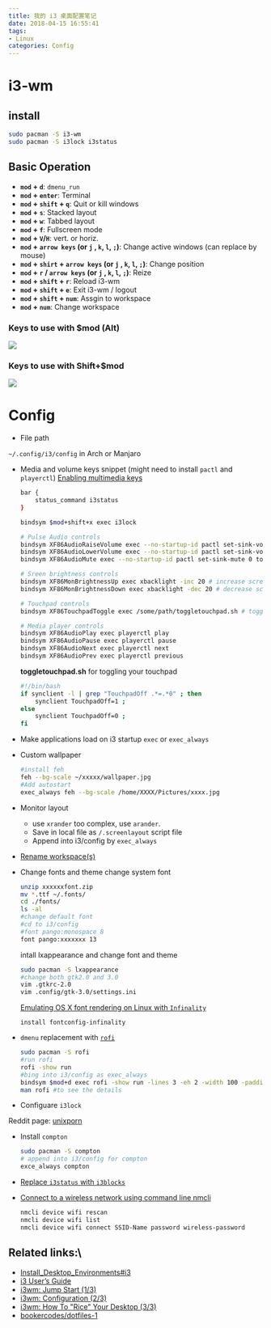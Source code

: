 ```yaml
---
title: 我的 i3 桌面配置笔记
date: 2018-04-15 16:55:41
tags: 
- Linux
categories: Config
---
```


# i3-wm

## install

``` bash
sudo pacman -S i3-wm
sudo pacman -S i3lock i3status
```

## Basic Operation

- __`mod` + `d`__: `dmenu_run`
- __`mod` + `enter`__: Terminal
- __`mod` + `shift` + `q`__: Quit or kill windows
- __`mod` + `s`__: Stacked layout
- __`mod` + `w`__: Tabbed layout
- __`mod` + `f`__: Fullscreen mode
- __`mod` + `V`/`H`__: vert. or horiz.
- __`mod` + `arrow keys` (or `j` , `k`, `l`, `;`)__: Change active windows (can replace by mouse)
- __`mod` + `shirt` + `arrow keys` (or `j` , `k`, `l`, `;`)__: Change position
- __`mod` + `r` / `arrow keys` (or `j` , `k`, `l`, `;`)__: Reize
- __`mod` + `shift` + `r`__: Reload i3-wm
- __`mod` + `shift` + `e`__: Exit i3-wm / logout
- __`mod` + `shift` + `num`__: Assgin to workspace
- __`mod` + `num`__: Change workspace

### Keys to use with $mod (Alt)

![](https://i3wm.org/docs/keyboard-layer1.png)

### Keys to use with Shift+$mod

![](https://i3wm.org/docs/keyboard-layer2.png)

# Config

- File path

`~/.config/i3/config` in Arch or Manjaro

- Media and volume keys snippet (might need to install `pactl` and `playerctl`)
    [Enabling multimedia keys](https://faq.i3wm.org/question/3747/enabling-multimedia-keys/?answer=3759#post-id-3759)

    ``` bash
    bar {
        status_command i3status
    }

    bindsym $mod+shift+x exec i3lock

    # Pulse Audio controls
    bindsym XF86AudioRaiseVolume exec --no-startup-id pactl set-sink-volume 0 +5% #increase sound volume
    bindsym XF86AudioLowerVolume exec --no-startup-id pactl set-sink-volume 0 -5% #decrease sound volume
    bindsym XF86AudioMute exec --no-startup-id pactl set-sink-mute 0 toggle # mute sound

    # Sreen brightness controls
    bindsym XF86MonBrightnessUp exec xbacklight -inc 20 # increase screen brightness
    bindsym XF86MonBrightnessDown exec xbacklight -dec 20 # decrease screen brightness

    # Touchpad controls
    bindsym XF86TouchpadToggle exec /some/path/toggletouchpad.sh # toggle touchpad

    # Media player controls
    bindsym XF86AudioPlay exec playerctl play
    bindsym XF86AudioPause exec playerctl pause
    bindsym XF86AudioNext exec playerctl next
    bindsym XF86AudioPrev exec playerctl previous
    ```

    __toggletouchpad.sh__ for toggling your touchpad

    ``` bash
    #!/bin/bash
    if synclient -l | grep "TouchpadOff .*=.*0" ; then
        synclient TouchpadOff=1 ;
    else
        synclient TouchpadOff=0 ;
    fi
    ```

- Make applications load on i3 startup
    `exec` or `exec_always`

- Custom wallpaper

    ``` bash
    #install feh
    feh --bg-scale ~/xxxxx/wallpaper.jpg
    #Add autostart
    exec_always feh --bg-scale /home/XXXX/Pictures/xxxx.jpg
    ```

- Monitor layout
    - use `xrander` too complex, use `arander`.
    - Save in local file as `/.screenlayout` script file
    - Append into i3/config by `exec_always`

- [Rename workspace(s)](https://www.youtube.com/watch?v=8-S0cWnLBKg&t=1124s)

- Change fonts and theme
    change system font

    ``` bash
    unzip xxxxxxfont.zip
    mv *.ttf ~/.fonts/
    cd ./fonts/
    ls -al
    #change default font
    #cd to i3/config
    #font pango:monospace 8
    font pango:xxxxxxx 13
    ```

    intall lxappearance and change font and theme

    ``` bash
    sudo pacman -S lxappearance
    #change both gtk2.0 and 3.0
    vim .gtkrc-2.0
    vim .config/gtk-3.0/settings.ini
    ```
    [Emulating OS X font rendering on Linux with `Infinality`](http://www.webupd8.org/2013/06/better-font-rendering-in-linux-with.html)

    `install fontconfig-infinality`

- `dmenu` replacement with [`rofi`](https://github.com/DaveDavenport/rofi)

    ``` bash
    sudo pacman -S rofi
    #run rofi
    rofi -show run
    #bing into i3/config as exec_always
    bindsym $mod+d exec rofi -show run -lines 3 -eh 2 -width 100 -padding 800 -opacity "85" -bw 0 -bc "$bg-color" -bg "$bg-color" -fg "$text-color" -hlfg "#8575cd" -font "System San Francisco Display 18"
    man rofi #to see the details
    ```

- Configuare `i3lock`

Reddit page: [unixporn](https://www.reddit.com/r/unixporn/)

- Install `compton`

    ``` bash
    sudo pacman -S compton
    # append into i3/config for compton
    exce_always compton
    ```

- [Replace `i3status` with `i3blocks`](https://www.youtube.com/watch?v=ARKIwOlazKI&t=2488s)

- [Connect to a wireless network using command line nmcli](https://nullr0ute.com/2016/09/connect-to-a-wireless-network-using-command-line-nmcli/)

    ``` bash
    nmcli device wifi rescan
    nmcli device wifi list
    nmcli device wifi connect SSID-Name password wireless-password
    ```

## Related links:\

- [Install_Desktop_Environments#i3](https://wiki.manjaro.org/index.php/Install_Desktop_Environments#i3)
- [i3 User’s Guide](https://i3wm.org/docs/userguide.html)
- [i3wm: Jump Start (1/3)](https://www.youtube.com/watch?v=j1I63wGcvU4&t=281s)
- [i3wm: Configuration (2/3)](https://www.youtube.com/watch?v=8-S0cWnLBKg)
- [i3wm: How To "Rice" Your Desktop (3/3)](https://www.youtube.com/watch?v=ARKIwOlazKI&t=2429s)
- [bookercodes/dotfiles-1](https://github.com/bookercodes/dotfiles-1)
